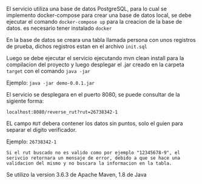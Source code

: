 El servicio utiliza una base de datos PostgreSQL,
para lo cual se implemento docker-compose para crear una base de datos local,
se debe ejecutar el comando `docker-compose up` para la creacion de la base de datos.
es necesario tener instalado `docker` 

En la base de datos se creara una tabla llamada persona con unos registros 
de prueba, dichos registros estan en el archivo `init.sql`

Luego se debe ejecutar el servicio ejecutando mvn clean install para la compilacion
del proyecto y luego desplegar el .jar creado en la carpeta `target`
con el comando `java -jar`

Ejemplo: `java -jar demo-0.0.1.jar`

El servicio se desplegara en el puerto 8080, se puede consultar de la sigiente forma:

`localhost:8080/reverse_rut?rut=26738342-1`

EL campo `RUT` debera contener los datos sin puntos, solo el guien para separar 
el digito verificador.

Ejemplo: `26738342-1`

`Si el rut buscado no es valido como por ejemplo "12345678-9", el serivcio retornara
un mensaje de error, debido a que se hace una validacion del mismo y no buscara la informacion
en la tabla.`

Se utilizo la version 3.6.3 de Apache Maven, 1.8 de Java